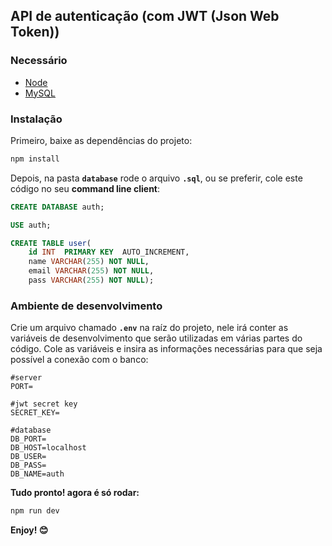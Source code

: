 ## API de autenticação (com JWT (Json Web Token))

### Necessário
 - [Node](https://nodejs.org/en/download/)
 - [MySQL](https://www.mysql.com/downloads/)
### Instalação
Primeiro, baixe as dependências do projeto:
```bash
npm install
```
Depois, na pasta <b>`database`</b> rode o arquivo <b>`.sql`</b>, ou se preferir, cole este código no seu <b>command line client</b>:
```sql
CREATE DATABASE auth;

USE auth;

CREATE TABLE user(
	id INT  PRIMARY KEY  AUTO_INCREMENT,
	name VARCHAR(255) NOT NULL,
	email VARCHAR(255) NOT NULL,
	pass VARCHAR(255) NOT NULL);
```
### Ambiente de desenvolvimento
Crie um arquivo chamado <b>`.env`</b> na raíz do projeto, nele irá conter as variáveis de desenvolvimento que serão utilizadas em várias partes do código. Cole as variáveis e insira as informações necessárias para que seja possível a conexão com o banco:
```
#server
PORT=

#jwt secret key
SECRET_KEY=

#database
DB_PORT=
DB_HOST=localhost
DB_USER=
DB_PASS=
DB_NAME=auth
```
<b>Tudo pronto! agora é só rodar:</b>
```bash
npm run dev
```
<b>Enjoy!<b> 😊